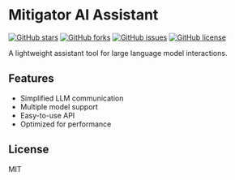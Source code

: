 # Mitigator AI Assistant

[![GitHub stars](https://img.shields.io/github/stars/stolyarchuk/massist.svg)](https://github.com/stolyarchuk/massist/stargazers)
[![GitHub forks](https://img.shields.io/github/forks/stolyarchuk/massist.svg)](https://github.com/stolyarchuk/massist/network)
[![GitHub issues](https://img.shields.io/github/issues/stolyarchuk/massist.svg)](https://github.com/stolyarchuk/massist/issues)
[![GitHub license](https://img.shields.io/github/license/stolyarchuk/massist.svg)](https://github.com/stolyarchuk/massist/blob/main/LICENSE)

A lightweight assistant tool for large language model interactions.

## Features

- Simplified LLM communication
- Multiple model support
- Easy-to-use API
- Optimized for performance

## License

MIT
